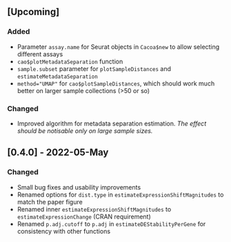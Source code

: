 ## [Upcoming]

### Added

- Parameter `assay.name` for Seurat objects in `Cacoa$new` to allow selecting different assays
- `cao$plotMetadataSeparation` function
- `sample.subset` parameter for `plotSampleDistances` and `estimateMetadataSeparation`
- `method="UMAP"` for `cao$plotSampleDistances`, which should work much better on larger sample collections (>50 or so)

### Changed

- Improved algorithm for metadata separation estimation. *The effect should be notisable only on large sample sizes.*

## [0.4.0] - 2022-05-May

### Changed

- Small bug fixes and usability improvements
- Renamed options for `dist.type` in `estimateExpressionShiftMagnitudes` to match the paper figure
- Renamed inner `estimateExpressionShiftMagnitudes` to `estimateExpressionChange` (CRAN requirement)
- Renamed `p.adj.cutoff` to `p.adj` in `estimateDEStabilityPerGene` for consistency with other functions
